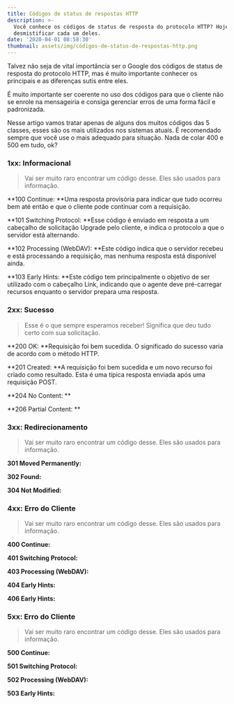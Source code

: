 ```yaml
---
title: Códigos de status de respostas HTTP
description: >-
  Você conhece os códigos de status de resposta do protocolo HTTP? Hoje vamos
  desmistificar cada um deles.
date: '2020-04-01 08:58:30'
thumbnail: assets/img/códigos-de-status-de-respostas-http.png
---
```

Talvez não seja de vital importância ser o Google dos códigos de status de resposta do protocolo HTTP, mas é muito importante conhecer os principais e as diferenças sutis entre eles.

É muito importante ser coerente no uso dos códigos para que o cliente não se enrole na mensageiria e consiga gerenciar erros de uma forma fácil e padronizada.

Nesse artigo vamos tratar apenas de alguns dos muitos códigos das 5 classes, esses são os mais utilizados nos sistemas atuais. É recomendado sempre que você use o mais adequado para situação. Nada de colar 400 e 500 em tudo, ok?

### 1xx: Informacional

> Vai ser muito raro encontrar um código desse. Eles são usados para informação.

**100 Continue: **Uma resposta provisória para indicar que tudo ocorreu bem até então e que o cliente pode continuar com a requisição.

**101 Switching Protocol: **Esse código é enviado em resposta a um cabeçalho de solicitação Upgrade pelo cliente, e indica o protocolo a que o servidor está alternando.

**102 Processing (WebDAV): **Este código indica que o servidor recebeu e está processando a requisição, mas nenhuma resposta está disponível ainda.

**103 Early Hints: **Este código tem principalmente o objetivo de ser utilizado com o cabeçalho Link, indicando que o agente deve pré-carregar recursos enquanto o servidor prepara uma resposta.

### 2xx: Sucesso

> Esse é o que sempre esperamos receber! Significa que deu tudo certo com sua solicitação.

**200 OK: **Requisição foi bem sucedida. O significado do sucesso varia de acordo com o método HTTP.

**201 Created: **A requisição foi bem sucedida e um novo recurso foi criado como resultado. Esta é uma típica resposta enviada após uma requisição POST.

**204 No Content: **

**206 Partial Content: ** 

### 3xx: Redirecionamento

> Vai ser muito raro encontrar um código desse. Eles são usados para informação.

**301 Moved Permanently:**

**302 Found:**

**304 Not Modified:** 

### 4xx: Erro do Cliente

> Vai ser muito raro encontrar um código desse. Eles são usados para informação.

**400 Continue:**

**401 Switching Protocol:**

**403 Processing (WebDAV):**

**404 Early Hints:** 

**406 Early Hints:** 

### 5xx: Erro do Cliente

> Vai ser muito raro encontrar um código desse. Eles são usados para informação.

**500 Continue:**

**501 Switching Protocol:**

**502 Processing (WebDAV):**

**503 Early Hints:** 